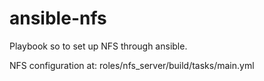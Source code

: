 # ansible-nfs
Playbook so to set up NFS through ansible.

NFS configuration at:
roles/nfs_server/build/tasks/main.yml
